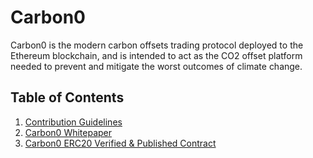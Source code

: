 # Carbon0

Carbon0 is the modern carbon offsets trading protocol deployed to the Ethereum blockchain, and is intended to act as the CO2 offset platform needed to prevent and mitigate the worst outcomes of climate change.

## Table of Contents

1. [Contribution Guidelines](https://github.com/absorbco2/Documentation/blob/master/CONTRIBUTING.md)
2. [Carbon0 Whitepaper](https://www.carboneco.trade/whitepaper)
3. [Carbon0 ERC20 Verified & Published Contract](https://etherscan.io/address/0xbb3c2a170fbb8988cdb41c04344f9863b0f71c20#code)

